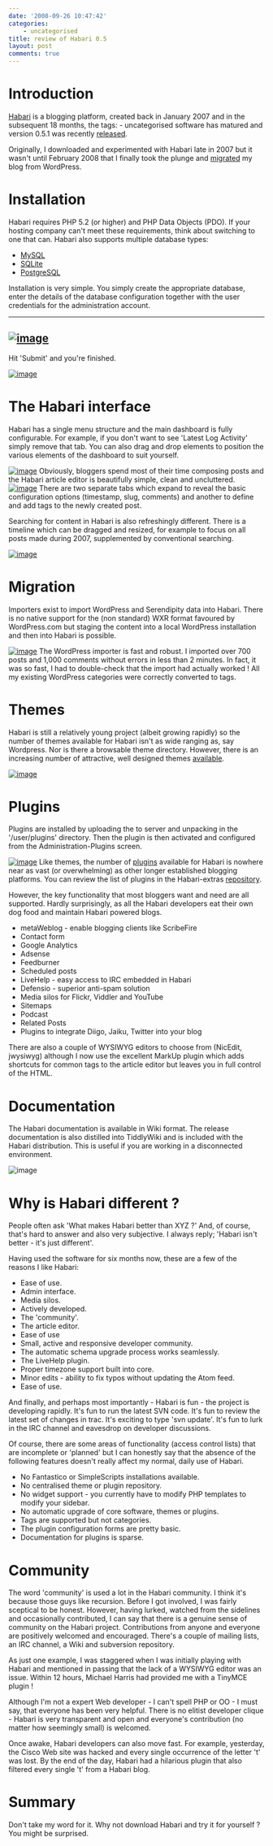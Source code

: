 ```yaml
---
date: '2008-09-26 10:47:42'
categories:
    - uncategorised
title: review of Habari 0.5
layout: post
comments: true
---
```


# Introduction

[Habari](http://www.habariproject.org/en/) is a blogging platform,
created back in January 2007 and in the subsequent 18 months, the
tags:
    - uncategorised
software has matured and version 0.5.1 was recently
[released](http://www.habariproject.org/en/0-5-1-released).

Originally, I downloaded and experimented with Habari late in 2007 but
it wasn't until February 2008 that I finally took the plunge and
[migrated](http://nbrightside.com/blog/2008/02/13/now-on-habari) my blog
from WordPress.

# Installation

Habari requires PHP 5.2 (or higher) and PHP Data Objects (PDO). If your
hosting company can't meet these requirements, think about switching to
one that can. Habari also supports multiple database types:

-   [MySQL](http://www.mysql.com/)
-   [SQLite](http://www.sqlite.org/)
-   [PostgreSQL](http://www.postgresql.org/)

Installation is very simple. You simply create the appropriate database,
enter the details of the database configuration together with the user
credentials for the administration account.

  -----------------------------------------------------------------------------------------------------------------------------------------------------------------------------
  [![image](http://lh5.ggpht.com/nbrightside/SNudADE5w7I/AAAAAAAAAvU/pu2msrsNHaI/s400/Habari-Install-mySql.PNG)](http://picasaweb.google.com/lh/photo/CKrel8WFknsg5BkIXVH5Ow)
  -----------------------------------------------------------------------------------------------------------------------------------------------------------------------------

Hit 'Submit' and you're finished.

[![image](http://lh6.ggpht.com/nbrightside/SNudf2_3GKI/AAAAAAAAAwU/4ag4nyGpyk8/s400/Habari-Success.PNG)](http://picasaweb.google.com/lh/photo/3pz7dbNRrMQoZLGX9rSdVQ)
# The Habari interface

Habari has a single menu structure and the main dashboard is fully
configurable. For example, if you don't want to see 'Latest Log
Activity' simply remove that tab. You can also drag and drop elements to
position the various elements of the dashboard to suit yourself.

[![image](http://lh3.ggpht.com/nbrightside/SNuc_kAhJ4I/AAAAAAAAAvE/RF8ImW-HFKw/s400/Habari-dashboard.PNG)](http://picasaweb.google.com/lh/photo/1psP1BfWBg_wLS9LRy69Fw)
Obviously, bloggers spend most of their time composing posts and the
Habari article editor is beautifully simple, clean and uncluttered.
[![image](http://lh4.ggpht.com/nbrightside/SNuc_4w9GAI/AAAAAAAAAvM/njYEV5rCk9g/s400/Habari-Editor.PNG)](http://picasaweb.google.com/lh/photo/rRwx67oluzaANNownn69FQ)
There are two separate tabs which expand to reveal the basic
configuration options (timestamp, slug, comments) and another to define
and add tags to the newly created post.

Searching for content in Habari is also refreshingly different. There is
a timeline which can be dragged and resized, for example to focus on all
posts made during 2007, supplemented by conventional searching.

[![image](http://lh3.ggpht.com/nbrightside/SNyoWrRYNvI/AAAAAAAAAyM/OTqwauv5zMM/s400/Timeline.PNG)](http://picasaweb.google.com/lh/photo/Uip6f-befSyePgUsODagLQ)
# Migration

Importers exist to import WordPress and Serendipity data into Habari.
There is no native support for the (non standard) WXR format favoured by
WordPress.com but staging the content into a local WordPress
installation and then into Habari is possible.

[![image](http://lh4.ggpht.com/nbrightside/SNudgN6ocwI/AAAAAAAAAws/uDSaCZhHu7k/s400/Habari-WP-Import.PNG)](http://picasaweb.google.com/lh/photo/EUqZYHwOy13P8Ws3hSBsnA)
The WordPress importer is fast and robust. I imported over 700 posts and
1,000 comments without errors in less than 2 minutes. In fact, it was so
fast, I had to double-check that the import had actually worked ! All my
existing WordPress categories were correctly converted to tags.

# Themes

Habari is still a relatively young project (albeit growing rapidly) so
the number of themes available for Habari isn't as wide ranging as, say
Wordpress. Nor is there a browsable theme directory. However, there is
an increasing number of attractive, well designed themes
[available](http://wiki.habariproject.org/en/Available_Themes).

[![image](http://lh5.ggpht.com/nbrightside/SNudgKxFahI/AAAAAAAAAwc/8XNi5qBhea8/s400/Habari-Themes.PNG)](http://picasaweb.google.com/lh/photo/KR_A5-NqpFkUHa0h9TFRrw)
# Plugins

Plugins are installed by uploading the to server and unpacking in the
'/user/plugins' directory. Then the plugin is then activated and
configured from the Administration-Plugins screen.

[![image](http://lh3.ggpht.com/nbrightside/SNudOsaZroI/AAAAAAAAAwE/XF2f1-EoSYk/s400/Habari-Plugins.PNG)](http://picasaweb.google.com/lh/photo/fvpCWCoiOrwKvceZXBRZew)
Like themes, the number of
[plugins](http://trac.habariproject.org/habari-extras/browser/plugins)
available for Habari is nowhere near as vast (or overwhelming) as other
longer established blogging platforms. You can review the list of
plugins in the Habari-extras
[repository](http://trac.habariproject.org/habari-extras/browser/plugins).

However, the key functionality that most bloggers want and need are all
supported. Hardly surprisingly, as all the Habari developers eat their
own dog food and maintain Habari powered blogs.

-   metaWeblog - enable blogging clients like ScribeFire
-   Contact form
-   Google Analytics
-   Adsense
-   Feedburner
-   Scheduled posts
-   LiveHelp - easy access to IRC embedded in Habari
-   Defensio - superior anti-spam solution
-   Media silos for Flickr, Viddler and YouTube
-   Sitemaps
-   Podcast
-   Related Posts
-   Plugins to integrate Diigo, Jaiku, Twitter into your blog

There are also a couple of WYSIWYG editors to choose from (NicEdit,
jwysiwyg) although I now use the excellent MarkUp plugin which adds
shortcuts for common tags to the article editor but leaves you in full
control of the HTML.

# Documentation

The Habari documentation is available in Wiki format. The release
documentation is also distilled into TiddlyWiki and is included with the
Habari distribution. This is useful if you are working in a disconnected
environment.

![image](http://lh5.ggpht.com/nbrightside/SNudOFmharI/AAAAAAAAAv0/nE0hTNo-Kf4/s400/Habari-Manual.PNG)
# Why is Habari different ?

People often ask 'What makes Habari better than XYZ ?' And, of course,
that's hard to answer and also very subjective. I always reply; 'Habari
isn't better - it's just different'.

Having used the software for six months now, these are a few of the
reasons I like Habari:
-   Ease of use.
-   Admin interface.
-   Media silos.
-   Actively developed.
-   The 'community'.
-   The article editor.
-   Ease of use
-   Small, active and responsive developer community.
-   The automatic schema upgrade process works seamlessly.
-   The LiveHelp plugin.
-   Proper timezone support built into core.
-   Minor edits - ability to fix typos without updating the Atom feed.
-   Ease of use.

And finally, and perhaps most importantly - Habari is fun - the project
is developing rapidly. It's fun to run the latest SVN code. It's fun to
review the latest set of changes in trac. It's exciting to type 'svn
update'. It's fun to lurk in the IRC channel and eavesdrop on developer
discussions.

Of course, there are some areas of functionality (access control lists)
that are incomplete or 'planned' but I can honestly say that the absence
of the following features doesn't really affect my normal, daily use of
Habari.

-   No Fantastico or SimpleScripts installations available.
-   No centralised theme or plugin repository.
-   No widget support - you currently have to modify PHP templates to
    modify your sidebar.
-   No automatic upgrade of core software, themes or plugins.
-   Tags are supported but not categories.
-   The plugin configuration forms are pretty basic.
-   Documentation for plugins is sparse.

# Community

The word 'community' is used a lot in the Habari community. I think it's
because those guys like recursion. Before I got involved, I was fairly
sceptical to be honest. However, having lurked, watched from the
sidelines and occasionally contributed, I can say that there is a
genuine sense of community on the Habari project. Contributions from
anyone and everyone are positively welcomed and encouraged. There's a
couple of mailing lists, an IRC channel, a Wiki and subversion
repository.

As just one example, I was staggered when I was initially playing with
Habari and mentioned in passing that the lack of a WYSIWYG editor was an
issue. Within 12 hours, Michael Harris had provided me with a TinyMCE
plugin !

Although I'm not a expert Web developer - I can't spell PHP or OO - I
must say, that everyone has been very helpful. There is no elitist
developer clique - Habari is very transparent and open and everyone's
contribution (no matter how seemingly small) is welcomed.

Once awake, Habari developers can also move fast. For example,
yesterday, the Cisco Web site was hacked and every single occurrence of
the letter 't' was lost. By the end of the day, Habari had a hilarious
plugin that also filtered every single 't' from a Habari blog.

# Summary

Don't take my word for it. Why not download Habari and try it for
yourself ? You might be surprised.
